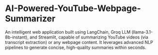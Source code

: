 # AI-Powered-YouTube-Webpage-Summarizer

An intelligent web application built using LangChain, Groq LLM (llama-3.1-8b-instant), and Streamlit, capable of summarizing YouTube videos (via transcript extraction) or any webpage content.
It leverages advanced NLP pipelines to generate concise, high-quality summaries within seconds.
